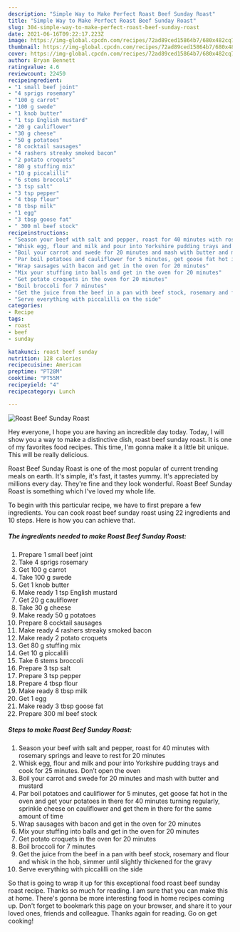 ```yaml
---
description: "Simple Way to Make Perfect Roast Beef Sunday Roast"
title: "Simple Way to Make Perfect Roast Beef Sunday Roast"
slug: 304-simple-way-to-make-perfect-roast-beef-sunday-roast
date: 2021-06-16T09:22:17.223Z
image: https://img-global.cpcdn.com/recipes/72ad89ced15864b7/680x482cq70/roast-beef-sunday-roast-recipe-main-photo.jpg
thumbnail: https://img-global.cpcdn.com/recipes/72ad89ced15864b7/680x482cq70/roast-beef-sunday-roast-recipe-main-photo.jpg
cover: https://img-global.cpcdn.com/recipes/72ad89ced15864b7/680x482cq70/roast-beef-sunday-roast-recipe-main-photo.jpg
author: Bryan Bennett
ratingvalue: 4.6
reviewcount: 22450
recipeingredient:
- "1 small beef joint"
- "4 sprigs rosemary"
- "100 g carrot"
- "100 g swede"
- "1 knob butter"
- "1 tsp English mustard"
- "20 g cauliflower"
- "30 g cheese"
- "50 g potatoes"
- "8 cocktail sausages"
- "4 rashers streaky smoked bacon"
- "2 potato croquets"
- "80 g stuffing mix"
- "10 g piccalilli"
- "6 stems broccoli"
- "3 tsp salt"
- "3 tsp pepper"
- "4 tbsp flour"
- "8 tbsp milk"
- "1 egg"
- "3 tbsp goose fat"
- " 300 ml beef stock"
recipeinstructions:
- "Season your beef with salt and pepper, roast for 40 minutes with rosemary springs and leave to rest for 20 minutes"
- "Whisk egg, flour and milk and pour into Yorkshire pudding trays and cook for 25 minutes. Don’t open the oven"
- "Boil your carrot and swede for 20 minutes and mash with butter and mustard"
- "Par boil potatoes and cauliflower for 5 minutes, get goose fat hot in the oven and get your potatoes in there for 40 minutes turning regularly, sprinkle cheese on cauliflower and get them in there for the same amount of time"
- "Wrap sausages with bacon and get in the oven for 20 minutes"
- "Mix your stuffing into balls and get in the oven for 20 minutes"
- "Get potato croquets in the oven for 20 minutes"
- "Boil broccoli for 7 minutes"
- "Get the juice from the beef in a pan with beef stock, rosemary and flour and whisk in the hob, simmer until slightly thickened for the gravy"
- "Serve everything with piccalilli on the side"
categories:
- Recipe
tags:
- roast
- beef
- sunday

katakunci: roast beef sunday 
nutrition: 128 calories
recipecuisine: American
preptime: "PT28M"
cooktime: "PT55M"
recipeyield: "4"
recipecategory: Lunch

---
```



![Roast Beef Sunday Roast](https://img-global.cpcdn.com/recipes/72ad89ced15864b7/680x482cq70/roast-beef-sunday-roast-recipe-main-photo.jpg)

Hey everyone, I hope you are having an incredible day today. Today, I will show you a way to make a distinctive dish, roast beef sunday roast. It is one of my favorites food recipes. This time, I'm gonna make it a little bit unique. This will be really delicious.

Roast Beef Sunday Roast is one of the most popular of current trending meals on earth. It's simple, it's fast, it tastes yummy. It's appreciated by millions every day. They're fine and they look wonderful. Roast Beef Sunday Roast is something which I've loved my whole life.




To begin with this particular recipe, we have to first prepare a few ingredients. You can cook roast beef sunday roast using 22 ingredients and 10 steps. Here is how you can achieve that.

<!--inarticleads1-->

##### The ingredients needed to make Roast Beef Sunday Roast:

1. Prepare 1 small beef joint
1. Take 4 sprigs rosemary
1. Get 100 g carrot
1. Take 100 g swede
1. Get 1 knob butter
1. Make ready 1 tsp English mustard
1. Get 20 g cauliflower
1. Take 30 g cheese
1. Make ready 50 g potatoes
1. Prepare 8 cocktail sausages
1. Make ready 4 rashers streaky smoked bacon
1. Make ready 2 potato croquets
1. Get 80 g stuffing mix
1. Get 10 g piccalilli
1. Take 6 stems broccoli
1. Prepare 3 tsp salt
1. Prepare 3 tsp pepper
1. Prepare 4 tbsp flour
1. Make ready 8 tbsp milk
1. Get 1 egg
1. Make ready 3 tbsp goose fat
1. Prepare  300 ml beef stock




<!--inarticleads2-->

##### Steps to make Roast Beef Sunday Roast:

1. Season your beef with salt and pepper, roast for 40 minutes with rosemary springs and leave to rest for 20 minutes
1. Whisk egg, flour and milk and pour into Yorkshire pudding trays and cook for 25 minutes. Don’t open the oven
1. Boil your carrot and swede for 20 minutes and mash with butter and mustard
1. Par boil potatoes and cauliflower for 5 minutes, get goose fat hot in the oven and get your potatoes in there for 40 minutes turning regularly, sprinkle cheese on cauliflower and get them in there for the same amount of time
1. Wrap sausages with bacon and get in the oven for 20 minutes
1. Mix your stuffing into balls and get in the oven for 20 minutes
1. Get potato croquets in the oven for 20 minutes
1. Boil broccoli for 7 minutes
1. Get the juice from the beef in a pan with beef stock, rosemary and flour and whisk in the hob, simmer until slightly thickened for the gravy
1. Serve everything with piccalilli on the side




So that is going to wrap it up for this exceptional food roast beef sunday roast recipe. Thanks so much for reading. I am sure that you can make this at home. There's gonna be more interesting food in home recipes coming up. Don't forget to bookmark this page on your browser, and share it to your loved ones, friends and colleague. Thanks again for reading. Go on get cooking!
